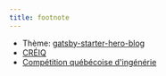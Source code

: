 ```yaml
---
title: footnote
---
```


* Thème: [gatsby-starter-hero-blog](https://github.com/greglobinski/gatsby-starter-hero-blog)
* [CRÉIQ](https://www.creiq.qc.ca/)
* [Compétition québécoise d'ingénérie](https://cqi-qec.qc.ca)
